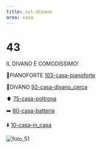 ```yaml
---
title: sul divano
area: casa
---
```

# 43
IL DIVANO È COMODISSIMO!

👀PIANOFORTE [103-casa-pianoforte](103-casa-pianoforte.md)

👀DIVANO [92-casa-divano_cerca](92-casa-divano_cerca.md)

⬆️ [75-casa-poltrona](75-casa-poltrona.md)

➡️ [80-casa-batteria](80-casa-batteria.md)

⬇️ [10-casa-in_casa](10-casa-in_casa.md)

![foto_51](_assets/preview_color/foto_51.jpg)